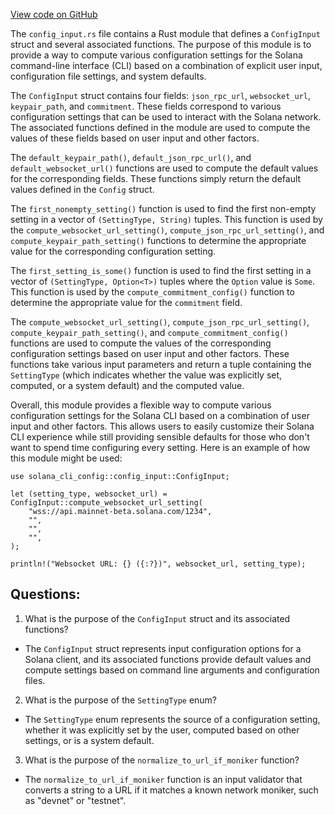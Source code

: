 [View code on GitHub](https://github.com/solana-labs/solana/blob/master/cli-config/src/config_input.rs)

The `config_input.rs` file contains a Rust module that defines a `ConfigInput` struct and several associated functions. The purpose of this module is to provide a way to compute various configuration settings for the Solana command-line interface (CLI) based on a combination of explicit user input, configuration file settings, and system defaults.

The `ConfigInput` struct contains four fields: `json_rpc_url`, `websocket_url`, `keypair_path`, and `commitment`. These fields correspond to various configuration settings that can be used to interact with the Solana network. The associated functions defined in the module are used to compute the values of these fields based on user input and other factors.

The `default_keypair_path()`, `default_json_rpc_url()`, and `default_websocket_url()` functions are used to compute the default values for the corresponding fields. These functions simply return the default values defined in the `Config` struct.

The `first_nonempty_setting()` function is used to find the first non-empty setting in a vector of `(SettingType, String)` tuples. This function is used by the `compute_websocket_url_setting()`, `compute_json_rpc_url_setting()`, and `compute_keypair_path_setting()` functions to determine the appropriate value for the corresponding configuration setting.

The `first_setting_is_some()` function is used to find the first setting in a vector of `(SettingType, Option<T>)` tuples where the `Option` value is `Some`. This function is used by the `compute_commitment_config()` function to determine the appropriate value for the `commitment` field.

The `compute_websocket_url_setting()`, `compute_json_rpc_url_setting()`, `compute_keypair_path_setting()`, and `compute_commitment_config()` functions are used to compute the values of the corresponding configuration settings based on user input and other factors. These functions take various input parameters and return a tuple containing the `SettingType` (which indicates whether the value was explicitly set, computed, or a system default) and the computed value.

Overall, this module provides a flexible way to compute various configuration settings for the Solana CLI based on a combination of user input and other factors. This allows users to easily customize their Solana CLI experience while still providing sensible defaults for those who don't want to spend time configuring every setting. Here is an example of how this module might be used:

```
use solana_cli_config::config_input::ConfigInput;

let (setting_type, websocket_url) = ConfigInput::compute_websocket_url_setting(
    "wss://api.mainnet-beta.solana.com/1234",
    "",
    "",
    "",
);

println!("Websocket URL: {} ({:?})", websocket_url, setting_type);
```
## Questions: 
 1. What is the purpose of the `ConfigInput` struct and its associated functions?
- The `ConfigInput` struct represents input configuration options for a Solana client, and its associated functions provide default values and compute settings based on command line arguments and configuration files.
2. What is the purpose of the `SettingType` enum?
- The `SettingType` enum represents the source of a configuration setting, whether it was explicitly set by the user, computed based on other settings, or is a system default.
3. What is the purpose of the `normalize_to_url_if_moniker` function?
- The `normalize_to_url_if_moniker` function is an input validator that converts a string to a URL if it matches a known network moniker, such as "devnet" or "testnet".